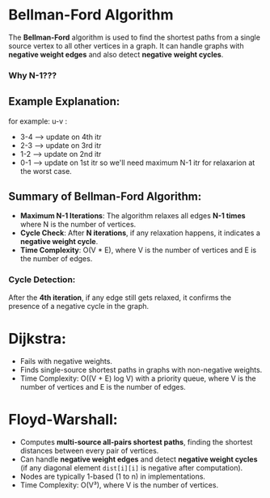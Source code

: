 # Bellman-Ford Algorithm

The **Bellman-Ford** algorithm is used to find the shortest paths from a single source vertex to all other vertices in a graph. It can handle graphs with **negative weight edges** and also detect **negative weight cycles**.

### Why N-1???
## Example Explanation:
for example: 
u-v :
- 3-4 --> update on 4th itr
- 2-3 --> update on 3rd itr
- 1-2 --> update on 2nd itr
- 0-1 --> update on 1st itr
so we'll need maximum N-1 itr for relaxarion at the worst case.

## Summary of Bellman-Ford Algorithm:

- **Maximum N-1 Iterations**: The algorithm relaxes all edges **N-1 times** where N is the number of vertices.
- **Cycle Check**: After **N iterations**, if any relaxation happens, it indicates a **negative weight cycle**.
- **Time Complexity**: O(V * E), where V is the number of vertices and E is the number of edges.

### **Cycle Detection**:
After the **4th iteration**, if any edge still gets relaxed, it confirms the presence of a negative cycle in the graph.

# **Dijkstra**:
- Fails with negative weights.
- Finds single-source shortest paths in graphs with non-negative weights.
- Time Complexity: O((V + E) log V) with a priority queue, where V is the number of vertices and E is the number of edges.

# **Floyd-Warshall**:
- Computes **multi-source all-pairs shortest paths**, finding the shortest distances between every pair of vertices.
- Can handle **negative weight edges** and detect **negative weight cycles** (if any diagonal element `dist[i][i]` is negative after computation).
- Nodes are typically 1-based (1 to n) in implementations.
- Time Complexity: O(V³), where V is the number of vertices.
